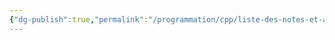 ```yaml
---
{"dg-publish":true,"permalink":"/programmation/cpp/liste-des-notes-et-aides-memoire-cpp/"}
---
```


